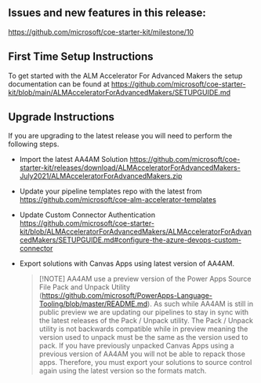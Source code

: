 ## Issues and new features in this release:
https://github.com/microsoft/coe-starter-kit/milestone/10

## First Time Setup Instructions
To get started with the ALM Accelerator For Advanced Makers the setup documentation can be found at https://github.com/microsoft/coe-starter-kit/blob/main/ALMAcceleratorForAdvancedMakers/SETUPGUIDE.md

## Upgrade Instructions
If you are upgrading to the latest release you will need to perform the following steps.
- Import the latest AA4AM Solution https://github.com/microsoft/coe-starter-kit/releases/download/ALMAcceleratorForAdvancedMakers-July2021/ALMAcceleratorForAdvancedMakers.zip

- Update your pipeline templates repo with the latest from https://github.com/microsoft/coe-alm-accelerator-templates

- Update Custom Connector Authentication https://github.com/microsoft/coe-starter-kit/blob/ALMAcceleratorForAdvancedMakers/ALMAcceleratorForAdvancedMakers/SETUPGUIDE.md#configure-the-azure-devops-custom-connector

- Export solutions with Canvas Apps using latest version of AA4AM. 

  > [!NOTE] AA4AM use a preview version of the Power Apps Source File Pack and Unpack Utility (https://github.com/microsoft/PowerApps-Language-Tooling/blob/master/README.md). As such while AA4AM is still in public preview we are updating our pipelines to stay in sync with the latest releases of the Pack / Unpack utility. The Pack / Unpack utility is not backwards compatible while in preview meaning the version used to unpack must be the same as the version used to pack. If you have previously unpacked Canvas Apps using a previous version of AA4AM you will not be able to repack those apps. Therefore, you must export your solutions to source control again using the latest version so the formats match.
